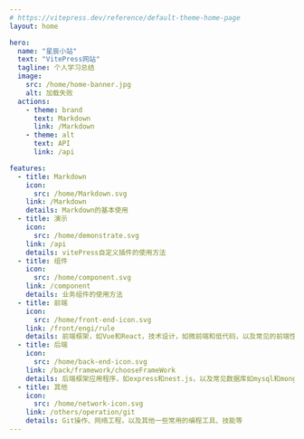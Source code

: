 ```yaml
---
# https://vitepress.dev/reference/default-theme-home-page
layout: home

hero:
  name: "星辰小站"
  text: "VitePress网站"
  tagline: 个人学习总结
  image:
    src: /home/home-banner.jpg
    alt: 加载失败
  actions:
    - theme: brand
      text: Markdown
      link: /Markdown
    - theme: alt
      text: API
      link: /api

features:
  - title: Markdown
    icon:
      src: /home/Markdown.svg
    link: /Markdown
    details: Markdown的基本使用
  - title: 演示
    icon:
      src: /home/demonstrate.svg
    link: /api
    details: vitePress自定义插件的使用方法
  - title: 组件
    icon:
      src: /home/component.svg
    link: /component
    details: 业务组件的使用方法
  - title: 前端
    icon:
      src: /home/front-end-icon.svg
    link: /front/engi/rule
    details: 前端框架，如Vue和React，技术设计，如微前端和低代码，以及常见的前端性能优化方案
  - title: 后端
    icon:
      src: /home/back-end-icon.svg
    link: /back/framework/chooseFrameWork
    details: 后端框架应用程序，如express和nest.js，以及常见数据库如mysql和mongodb的操作
  - title: 其他
    icon:
      src: /home/network-icon.svg
    link: /others/operation/git
    details: Git操作、网络工程，以及其他一些常用的编程工具、技能等
---
```

